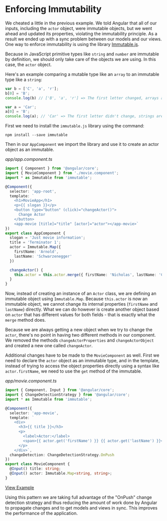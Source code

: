 # Enforcing Immutability

We cheated a little in the previous example. We told Angular that all of our inputs, including the `actor` object, were immutable objects, but we went ahead and updated its properties, violating the immutability principle. As a result we ended up with a sync problem between our models and our views. One way to enforce immutability is using the library [Immutable.js](https://facebook.github.io/immutable-js/).

Because in JavaScript primitive types like `string` and `number` are immutable by definition, we should only take care of the objects we are using. In this case, the `actor` object.

Here's an example comparing a mutable type like an `array` to an immutable type like a `string`:

```javascript
var b = ['C', 'a', 'r'];
b[0] = 'B';
console.log(b) // ['B', 'a', 'r'] => The first letter changed, arrays are mutable

var a = 'Car';
a[0] = 'B';
console.log(a); // 'Car' => The first letter didn't change, strings are immutable
```

First we need to install the `immutable.js` library using the command:

```text
npm install --save immutable
```

Then in our `AppComponent` we import the library and use it to create an actor object as an immutable.

_app/app.component.ts_

```typescript
import { Component } from '@angular/core';
import { MovieComponent } from './movie.component';
import * as Immutable from 'immutable';

@Component({
  selector: 'app-root',
  template: `
    <h1>MovieApp</h1>
    <p>{{ slogan }}</p>
    <button type="button" (click)="changeActor()">
      Change Actor
    </button>
    <app-movie [title]="title" [actor]="actor"></app-movie>`
})
export class AppComponent {
  slogan = 'Just movie information';
  title = 'Terminator 1';
  actor = Immutable.Map({
    firstName: 'Arnold',
    lastName: 'Schwarzenegger'
  })

  changeActor() {
    this.actor = this.actor.merge({ firstName: 'Nicholas', lastName: 'Cage' });
  }
}
```

Now, instead of creating an instance of an `Actor` class, we are defining an immutable object using `Immutable.Map`. Because `this.actor` is now an immutable object, we cannot change its internal properties \(`firstName` and `lastName`\) directly. What we can do however is create another object based on `actor` that has different values for both fields - that is exactly what the `merge` method does.

Because we are always getting a new object when we try to change the `actor`, there's no point in having two different methods in our component. We removed the methods `changeActorProperties` and `changeActorObject` and created a new one called `changeActor`.

Additional changes have to be made to the `MovieComponent` as well. First we need to declare the `actor` object as an immutable type, and in the template, instead of trying to access the object properties directly using a syntax like `actor.firstName`, we need to use the `get` method of the immutable.

_app/movie.component.ts_

```typescript
import { Component, Input } from '@angular/core';
import { ChangeDetectionStrategy } from '@angular/core';
import * as Immutable from 'immutable';

@Component({
  selector: 'app-movie',
  template: `
    <div>
      <h3>{{ title }}</h3>
      <p>
        <label>Actor:</label>
        <span>{{ actor.get('firstName') }} {{ actor.get('lastName') }}</span>
      </p>
    </div>`,
  changeDetection: ChangeDetectionStrategy.OnPush
})
export class MovieComponent {
  @Input() title: string;
  @Input() actor: Immutable.Map<string, string>;
}
```

[View Example](http://plnkr.co/edit/0Qp7ynAcZCqcv67OvsSD?p=preview)

Using this pattern we are taking full advantage of the "OnPush" change detection strategy and thus reducing the amount of work done by Angular to propagate changes and to get models and views in sync. This improves the performance of the application.

